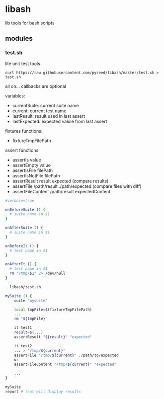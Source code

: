 # libash

lib tools for bash scripts

## modules

### test.sh

lite unit test tools

```
curl https://raw.githubusercontent.com/pyseed/libash/master/test.sh > test.sh
```

all on... callbacks are optional

variables:
- currentSuite: current suite name
- current: current test name
- lastResult: result used in last assert
- lastExpected: expected valule from last assert

fixtures functions:
- fixtureTmpFilePath

assert functions:
- assertIs value
- assertEmpty value
- assertIsFile filePath
- assertIsNotFile filePath
- assertResult result expected (compare results)
- assertFile /path/result ./path/expected (compare files with diff)
- assertFileContent /path/result expectedContent

```bash
#verbose=true

onBeforeSuite () {
  # suite name in $1
}

onAfterSuite () {
  # suite name in $1
}

onBeforeIt () {
  # test name in $1
}

onAfterIt () {
  # test name in $1
  rm "/tmp/$1" 2> /dev/null
}

. libash/test.sh

mySuite () {
    suite "mysuite"

    local tmpFile=$(fixtureTmpFilePath)
    ...
    rm "${tmpFile}"

    it test1
    result=$(...)
    assertResult "${result}" "expected"

    it test2
    ... > "/tmp/${current}"
    assertFile "/tmp/${current}" ./path/to/expected
    or
    assertFileContent "/tmp/${current}" "expected"

    ...
}

mySuite
report # that will display results
```
